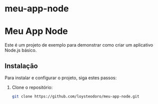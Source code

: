 ﻿# meu-app-node
# Meu App Node

Este é um projeto de exemplo para demonstrar como criar um aplicativo Node.js básico.

## Instalação

Para instalar e configurar o projeto, siga estes passos:

1. Clone o repositório:
   ```bash
   git clone https://github.com/loysteodoro/meu-app-node.git
